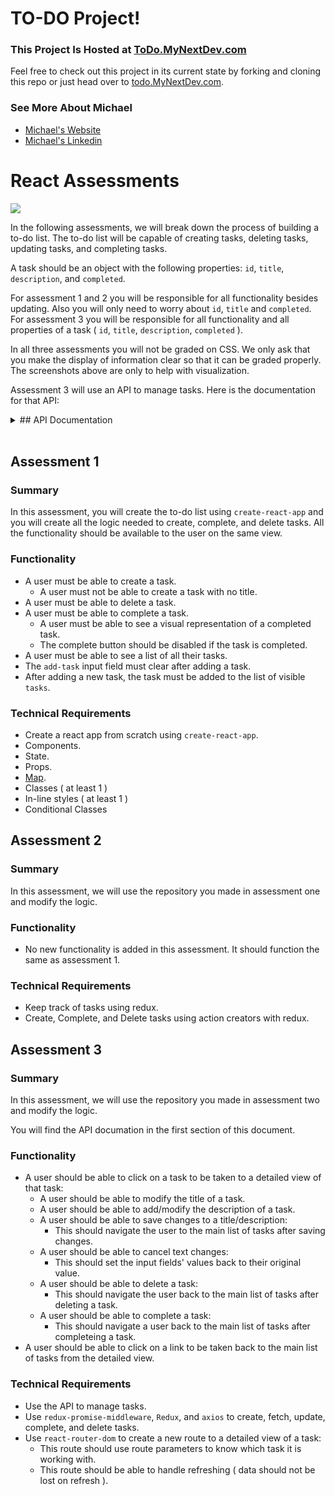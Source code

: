 # TO-DO Project!
### This Project Is Hosted at <a href="todo.mynextdev.com">ToDo.MyNextDev.com</a>
Feel free to check out this project in its current state by forking and cloning this repo or just head over to <a href="todo.mynextdev.com">todo.MyNextDev.com</a>.
### See More About Michael
* <a href="mynextdev.com"> Michael's Website</a>
* <a href="https://www.linkedin.com/in/michaeljhutchison/"> Michael's Linkedin</a>



# React Assessments
<img src="https://github.com/DevMountain/react-assessment/blob/master/readme-assets/1-3.png" />

In the following assessments, we will break down the process of building a to-do list. The to-do list will be capable of creating tasks, deleting tasks, updating tasks, and completing tasks. 

A task should be an object with the following properties: `id`, `title`, `description`, and `completed`.

For assessment 1 and 2 you will be responsible for all functionality besides updating. Also you will only need to worry about `id`, `title` and `completed`. For assessment 3 you will be responsible for all functionality and all properties of a task ( `id`, `title`, `description`, `completed` ).

In all three assessments you will not be graded on CSS. We only ask that you make the display of information clear so that it can be graded properly. The screenshots above are only to help with visualization.

Assessment 3 will use an API to manage tasks. Here is the documentation for that API:

<details>

<summary> ## API Documentation </summary>

<br />

* GET - `https://practiceapi.devmountain.com/api/tasks`
  * Returns an array of all tasks.
* POST - `https://practiceapi.devmountain.com/api/tasks`
  * Creates a new task.
  * Requires a `title` property on the request body that equals a string.
  * Returns an array of all tasks.
* PATCH - `https://practiceapi.devmountain.com/api/tasks/:id`
  * Updates a task.
  * Requires an id parameter of the task you want to patch.
  * Requires a request body with a property or properties you want to update.
    * Valid properties: `title` - string, `description` - string, `completed` - boolean
  * Returns an array of all tasks.
* DELETE - `https://practiceapi.devmountain.com/api/tasks/:id`
  * Deletes a task.
  * Requires an id parameter of the task you want to delete.
  * Returns an array of all tasks.
* PUT - `https://practiceapi.devmountain.com/api/tasks/:id`
  * Marks a task as completed.
  * Requires an id parameter of the task you want to complete.
  * Returns an array of all tasks.

</details>

<br />

## Assessment 1

### Summary

In this assessment, you will create the to-do list using `create-react-app` and you will create all the logic needed to create, complete, and delete tasks. All the functionality should be available to the user on the same view.

### Functionality

* A user must be able to create a task.
  * A user must not be able to create a task with no title.
* A user must be able to delete a task.
* A user must be able to complete a task.
  * A user must be able to see a visual representation of a completed task.
  * The complete button should be disabled if the task is completed.
* A user must be able to see a list of all their tasks.
* The `add-task` input field must clear after adding a task.
* After adding a new task, the task must be added to the list of visible `tasks`.

### Technical Requirements

* Create a react app from scratch using `create-react-app`.
* Components.
* State.
* Props.
* <a href="https://developer.mozilla.org/en-US/docs/Web/JavaScript/Reference/Global_Objects/Array/map?v=example">Map</a>.
* Classes ( at least 1 )
* In-line styles ( at least 1 )
* Conditional Classes

## Assessment 2

### Summary

In this assessment, we will use the repository you made in assessment one and modify the logic. 

### Functionality

* No new functionality is added in this assessment. It should function the same as assessment 1.

### Technical Requirements

* Keep track of tasks using redux.
* Create, Complete, and Delete tasks using action creators with redux.

## Assessment 3

### Summary

In this assessment, we will use the repository you made in assessment two and modify the logic.

You will find the API documation in the first section of this document.

### Functionality

* A user should be able to click on a task to be taken to a detailed view of that task:
  * A user should be able to modify the title of a task.
  * A user should be able to add/modify the description of a task.
  * A user should be able to save changes to a title/description:
    * This should navigate the user to the main list of tasks after saving changes.
  * A user should be able to cancel text changes:
    * This should set the input fields' values back to their original value.
  * A user should be able to delete a task:
    * This should navigate the user back to the main list of tasks after deleting a task.
  * A user should be able to complete a task:
    * This should navigate a user back to the main list of tasks after completeing a task.
* A user should be able to click on a link to be taken back to the main list of tasks from the detailed view.


### Technical Requirements

* Use the API to manage tasks.
* Use `redux-promise-middleware`, `Redux`, and `axios` to create, fetch, update, complete, and delete tasks.
* Use `react-router-dom` to create a new route to a detailed view of a task:
  * This route should use route parameters to know which task it is working with.
  * This route should be able to handle refreshing ( data should not be lost on refresh ).
